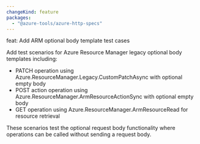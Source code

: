 ```yaml
---
changeKind: feature
packages:
  - "@azure-tools/azure-http-specs"
---
```


feat: Add ARM optional body template test cases

Add test scenarios for Azure Resource Manager legacy optional body templates including:
- PATCH operation using Azure.ResourceManager.Legacy.CustomPatchAsync with optional empty body
- POST action operation using Azure.ResourceManager.ArmResourceActionSync with optional empty body
- GET operation using Azure.ResourceManager.ArmResourceRead for resource retrieval

These scenarios test the optional request body functionality where operations can be called without sending a request body.